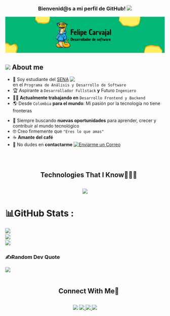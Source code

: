 
<h3 align="center">
  Bienvenid@s a mi perfil de GitHub!
  <img src="https://media.giphy.com/media/hvRJCLFzcasrR4ia7z/giphy.gif" width="28">
</h3>

<!-- GIF HEADER -->
<img src="https://github.com/FelipeCarvajalParra/FelipeCarvajalParra/blob/main/Dise%C3%B1o%20sin%20t%C3%ADtulo.png?raw=true" style="whidt: 100%;">


  


## <picture><img src = "https://github.com/7oSkaaa/7oSkaaa/blob/main/Images/about_me.gif?raw=true" width = 30px></picture> About me

<picture> <img align="right" src="https://media.giphy.com/media/SWoSkN6DxTszqIKEqv/giphy.gif" width = 300px></picture>

- :school: Soy estudiante del [SENA](https://www.sena.edu.co) en el `Programa de Análisis y Desarrollo de Software`
- :trophy: Aspirante a `Desarrollador Fullstack` **y** Futuro `Ingeniero`
- :technologist: **Actualmente trabajando en** `Desarrollo Frontend y Backend`
- :earth_americas: Desde `Colombia` **para el mundo**: Mi pasión por la tecnología no tiene fronteras
<!-- :boom: Puedes visitar [MI SITIO WEB] para conocer más sobre mi trayectoria (Actualiza con tu enlace) -->
- :rocket: Siempre buscando **nuevas oportunidades** para aprender, crecer y contribuir al mundo tecnológico
- :nerd_face: Creo firmemente que `"Eres lo que amas"`
- :coffee: **Amante del café**
- :email: No dudes en **contactarme** [![Enviarme un Correo](https://img.shields.io/static/v1?label=email&amp;message=TuNombre&amp;color=EA4335&amp;style=flat-square)](mailto:tu.correo@ejemplo.com)


<br>



<!--h1 without bottom border-->
<div id="user-content-toc">
  <ul align="center">
    <summary><h2 style="display: inline-block">Technologies That I Know👨🏻‍💻</h2></summary>
  </ul>
</div>
<!--tech stack icons-->
<p align="center">
  <a href="https://skillicons.dev">
    <img src="https://skillicons.dev/icons?i=git,github,html,css,js,react,nodejs,java,spring,py,django,mysql,vscode,figma" />
  </a>
</p>


# 📊GitHub Stats :
![](https://github-readme-stats.vercel.app/api?username=CodeWhiteWeb&theme=radical&hide_border=false&include_all_commits=false&count_private=false)<br/>
![](https://github-readme-streak-stats.herokuapp.com/?user=CodeWhiteWeb&theme=radical&hide_border=false)<br/>
![](https://github-readme-stats.vercel.app/api/top-langs/?username=CodeWhiteWeb&theme=radical&hide_border=false&include_all_commits=false&count_private=false&layout=compact)



### ✍️Random Dev Quote
![](https://quotes-github-readme.vercel.app/api?type=horizontal&theme=merko)





<!-- Connect with me -->
<!--h2 without bottom border-->
<div id="user-content-toc">
  <ul align="center">
    <summary><h2 style="display: inline-block">Connect With Me🤝</h2></summary>
  </ul>
</div>

<!--icons and links-->
<p align="center">
  <a href="" style="text-decoration:none">
    <img src="https://skillicons.dev/icons?i=gmail" />
  </a>
  <a href="">
    <img src="https://skillicons.dev/icons?i=instagram" />
  </a>
  <a href="">
    <img src="https://skillicons.dev/icons?i=linkedin" />
  </a>
  <a href="">
    <img src="https://skillicons.dev/icons?i=twitter" />
  </a>
  
</p>
